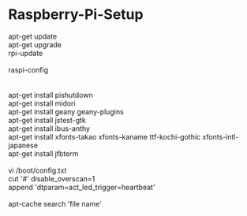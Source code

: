 # Raspberry-Pi-Setup

apt-get update<BR>
apt-get upgrade<BR>
rpi-update<BR>
<BR>
raspi-config<BR>
<BR>
<BR>
apt-get install pishutdown<BR>
apt-get install midori<BR>
apt-get install geany geany-plugins<BR>
apt-get install jstest-gtk<BR>
apt-get install ibus-anthy<BR>
apt-get install xfonts-takao xfonts-kaname ttf-kochi-gothic xfonts-intl-japanese<BR>
apt-get install jfbterm<BR>
<BR>
vi /boot/config.txt<BR>
cut '#' disable_overscan=1<BR>
append 'dtparam=act_led_trigger=heartbeat'<BR>
<BR>
apt-cache search 'file name'<BR>
